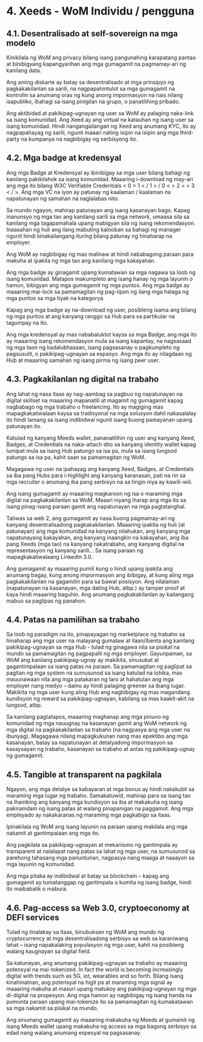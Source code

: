 # 4. Xeeds - WoM Individu / pengguna

## 4.1. Desentralisado at self-sovereign na mga modelo

Kinikilala ng WoM ang privacy bilang isang pangunahing karapatang pantao at binibigyang kapangyarihan ang mga gumagamit na pagmamay-ari ng kanilang data.

Ang aming diskarte ay batay sa desentralisado at mga prinsipyo ng pagkakakilanlan sa sarili, na nagpapahintulot sa mga gumagamit na kontrolin sa anumang oras ng kung anong impormasyon na nais nilang isapubliko, ibahagi sa isang pinigilan na grupo, o panatilihing pribado.

Ang aktibidad at pakikipag-ugnayan ng user sa WoM ay palaging naka-link sa isang komunidad. Ang Xeed ay ang virtual na katauhan ng isang user sa isang komunidad. Hindi nangangailangan ng Xeed ang anumang KYC, ito ay nagpapahayag ng sarili, ngunit maaari nating isipin na isipin ang mga third-party na kumpanya na nagbibigay ng serbisyong ito.

## 4.2. Mga badge at kredensyal

Ang mga Badge at Kredensyal ay ibinibigay sa mga user bilang bahagi ng kanilang pakikilahok sa isang komunidad. Maaaring i-download ng may-ari ang mga ito bilang W3C Verifiable Credentials < 0 > 1 < / 1 > / 0 < > 2 < > 3 < / >. Ang mga VC na iyon ay patunay ng kaalaman / kaalaman na napatunayan ng samahan na naglalabas nito.

Sa mundo ngayon, mahirap patunayan ang isang kasanayan bago. Kapag inanunsyo ng mga tao ang kanilang sarili sa mga network, umaasa sila sa kanilang mga tagapamahala upang mabigyan sila ng isang rekomendasyon. Inaasahan ng huli ang ilang mabuting kalooban sa bahagi ng manager ngunit hindi kinakailangang ituring bilang patunay ng hinaharap na employer.

Ang WoM ay nagbibigay ng mas malinaw at hindi nababagong paraan para makuha at ipakita ng mga tao ang kanilang mga kakayahan.

Ang mga badge ay ginagamit upang kumatawan sa mga nagawa sa loob ng isang komunidad. Matapos makumpleto ang isang hanay ng mga layunin o hamon, bibigyan ang mga gumagamit ng mga puntos. Ang mga badge ay maaaring mai-lock sa pamamagitan ng pag-iipon ng ilang mga halaga ng mga puntos sa mga tiyak na kategorya.

Kapag ang mga badge ay na-download ng user, posibleng isama ang bilang ng mga puntos at ang kanyang ranggo sa Hub para sa partikular na tagumpay na ito.

Ang mga kredensyal ay mas nababaluktot kaysa sa mga Badge; ang mga ito ay maaaring isang rekomendasyon mula sa isang kapantay, na nagsasaad ng mga taon ng kadalubhasaan, isang pagsasanay o pagkumpleto ng pagsusulit, o pakikipag-ugnayan sa espasyo. Ang mga ito ay nilagdaan ng Hub at maaaring samahan ng isang pirma ng isang peer user.

## 4.3. Pagkakilanlan ng digital na trabaho

Ang lahat ng nasa itaas ay nag-aambag sa pagbuo ng napatunayan na digital skillset na maaaring mapanatili at magamit ng gumagamit kapag nagbabago ng mga trabaho o freelancing. Ito ay magiging mas mapagkakatiwalaan kaysa sa tradisyonal na mga solusyon dahil nakasalalay ito hindi lamang sa isang indibidwal ngunit isang buong pamayanan upang patunayan ito.

Katulad ng kanyang Meeds wallet, pananatilihin ng user ang kanyang Xeed, Badges, at Credentials na naka-attach dito sa kanyang identity wallet kapag lumipat mula sa isang Hub patungo sa isa pa, mula sa isang lungsod patungo sa isa pa, kahit saan sa pamamagitan ng WoM.

Magagawa ng user na ipahayag ang kanyang Xeed, Badges, at Credentials sa iba pang Hubs para i-highlight ang kanyang karanasan, pati na rin sa mga recruiter o anumang iba pang serbisyo na sa tingin niya ay kawili-wili.

Ang isang gumagamit ay maaaring magkaroon ng isa o maraming mga digital na pagkakakilanlan sa WoM. Maaari niyang iharap ang mga ito sa isang pinag-isang paraan gamit ang napatunayan na mga pagtatanghal.

Taliwas sa web 2, ang gumagamit ay nasa buong pagmamay-ari ng kanyang desentralisadong pagkakakilanlan. Maaaring ipakita ng huli (at patunayan) ang mga komunidad na kanyang nilahukan, ang kanyang mga napatunayang kakayahan, ang kanyang inaangkin na kakayahan, ang iba pang Xeeds (mga tao) na kanyang nakatrabaho, ang kanyang digital na representasyon ng kanyang sarili... Sa isang paraan ng mapagkakatiwalaang LinkedIn 3.0.

Ang gumagamit ay maaaring pumili kung o hindi upang ipakita ang anumang bagay, kung anong impormasyon ang ibibigay, at kung aling mga pagkakakilanlan na gagamitin para sa bawat posisyon. Ang nilalaman (napatunayan na kasanayan, mga dating Hub, atbp.) ay tamper proof at kaya hindi maaaring baguhin. Ang anumang pagkakakilanlan ay kailangang mabuo sa paglipas ng panahon.

## 4.4. Patas na pamilihan sa trabaho

Sa loob ng paradigm na ito, pinapayagan ng marketplace ng trabaho sa hinaharap ang mga user na malayang gumalaw at ilaan/ibenta ang kanilang pakikipag-ugnayan sa mga Hub - tulad ng ginagawa nila sa pisikal na mundo sa pamamagitan ng pagpapalit ng mga employer. Gayunpaman, sa WoM ang kanilang pakikipag-ugnay ay makikita, sinusukat at gagantimpalaan sa isang patas na paraan. Sa pamamagitan ng paglipat sa pagitan ng mga system na sumusunod sa isang katulad na lohika, mas mauunawaan nila ang mga patakaran ng laro at hahatulan ang mga employer nang medyo – damo ay hindi palaging greener sa ibang lugar. Makikita ng mga user kung aling Hub ang nagbibigay ng mas magandang kundisyon ng reward sa pakikipag-ugnayan, kabilang sa mas kaakit-akit na lungsod, atbp.

Sa kanilang pagtatapos, maaaring maghanap ang mga pinuno ng komunidad ng mga nauugnay na kasanayan gamit ang WoM network ng mga digital na pagkakakilanlan sa trabaho (na nagpasya ang mga user na ibunyag). Magagawa nilang mapagkukunan nang mas epektibo ang mga kasanayan, batay sa napatunayan at detalyadong impormasyon sa kasaysayan ng trabaho, kasanayan sa trabaho at antas ng pakikipag-ugnay ng gumagamit.

## 4.5. Tangible at transparent na pagkilala

Ngayon, ang mga detalye sa kabayaran at mga bonus ay hindi nakakubli sa maraming mga lugar ng trabaho. Samakatuwid, mahirap para sa isang tao na ihambing ang kanyang mga kundisyon sa iba at makakuha ng isang pakiramdam ng isang patas at walang pinapanigan na paggamot. Ang mga empleyado ay nakakaranas ng maraming mga pagkabigo sa itaas.

Ipinakilala ng WoM ang isang layunin na paraan upang makilala ang mga nakamit at gantimpalaan ang mga ito.

Ang pagkilala sa pakikipag-ugnayan at mekanismo ng gantimpala ay transparent at nalalapat nang patas sa lahat ng mga user, na sumusunod sa parehong tahasang mga panuntunan, nagpasya nang maaga at naaayon sa mga layunin ng komunidad.

Ang mga pitaka ay indibidwal at batay sa blockchain – kapag ang gumagamit ay tumatanggap ng gantimpala o kumita ng isang badge, hindi ito maibabalik o mabura.

## 4.6. Pag-access sa Web 3.0, cryptoeconomy at DEFI services

Tulad ng tinalakay sa itaas, binubuksan ng WoM ang mundo ng cryptocurrency at mga desentralisadong serbisyo sa web sa karaniwang lahat – isang napakalaking populasyon ng mga user, kahit na posibleng walang kaugnayan sa digital field.

Sa katunayan, ang anumang pakikipag-ugnayan sa trabaho ay maaaring potensyal na mai-tokenized. In fact the world is becoming increasingly digital with trends such as 5G, iot, wearables and so forth. Bilang isang kinahinatnan, ang potensyal na higit pa at maraming mga signal ay maaaring makuha at masuri upang matukoy ang pakikipag-ugnayan ng mga di-digital na propesyon. Ang mga hamon ay nagbibigay ng isang handa na pumunta paraan upang mai-tokenize ito sa pamamagitan ng kumakatawan sa mga nakamit sa pisikal na mundo.

Ang sinumang gumagamit ay maaaring makakuha ng Meeds at gumamit ng isang Meeds wallet upang makakuha ng access sa mga bagong serbisyo sa edad nang walang anumang espesyal na pagsasanay.

[^7]: A.Preukschatt, R. Drummond "Self-Sovereign Identity"
[^8]: Verifiable Credentials Data Model
